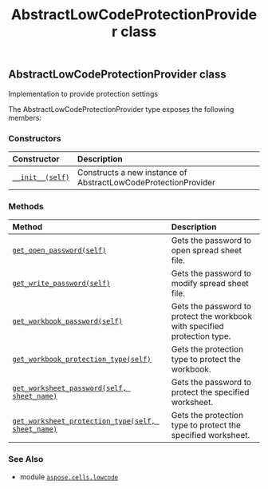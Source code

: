﻿---
title: AbstractLowCodeProtectionProvider class
second_title: Aspose.Cells for Python via .NET API References
description: 
type: docs
weight: 20
url: /aspose.cells.lowcode/abstractlowcodeprotectionprovider/
is_root: false
---

## AbstractLowCodeProtectionProvider class

Implementation to provide protection settings



The AbstractLowCodeProtectionProvider type exposes the following members:

### Constructors
| Constructor | Description |
| :- | :- |
| [`__init__(self)`](/cells/python-net/aspose.cells.lowcode/abstractlowcodeprotectionprovider/__init__/#) | Constructs a new instance of AbstractLowCodeProtectionProvider |


### Methods
| Method | Description |
| :- | :- |
| [`get_open_password(self)`](/cells/python-net/aspose.cells.lowcode/abstractlowcodeprotectionprovider/get_open_password/#) | Gets the password to open spread sheet file. |
| [`get_write_password(self)`](/cells/python-net/aspose.cells.lowcode/abstractlowcodeprotectionprovider/get_write_password/#) | Gets the password to modify spread sheet file. |
| [`get_workbook_password(self)`](/cells/python-net/aspose.cells.lowcode/abstractlowcodeprotectionprovider/get_workbook_password/#) | Gets the password to protect the workbook with specified protection type. |
| [`get_workbook_protection_type(self)`](/cells/python-net/aspose.cells.lowcode/abstractlowcodeprotectionprovider/get_workbook_protection_type/#) | Gets the protection type to protect the workbook. |
| [`get_worksheet_password(self, sheet_name)`](/cells/python-net/aspose.cells.lowcode/abstractlowcodeprotectionprovider/get_worksheet_password/#str) | Gets the password to protect the specified worksheet. |
| [`get_worksheet_protection_type(self, sheet_name)`](/cells/python-net/aspose.cells.lowcode/abstractlowcodeprotectionprovider/get_worksheet_protection_type/#str) | Gets the protection type to protect the specified worksheet. |



### See Also
* module [`aspose.cells.lowcode`](..)
